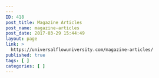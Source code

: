 ```yaml
---
---
ID: 418
post_title: Magazine Articles
post_name: magazine-articles
post_date: 2017-03-29 15:44:49
layout: page
link: >
  https://universalflowuniversity.com/magazine-articles/
published: true
tags: [ ]
categories: [ ]
---
```

